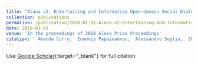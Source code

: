 ```yaml
---
title: "Alana v2: Entertaining and Informative Open-domain Social Dialogue using Ontologies and Entity Linking"
collection: publications
permalink: /publication/2018-01-01-Alana-v2-Entertaining-and-Informative-Open-domain-Social-Dialogue-using-Ontologies-and-Entity-Linking
date: 2018-01-01
venue: 'In the proceedings of 2018 Alexa Prize Proceedings'
citation: ' Amanda Curry,  Ioannis Papaioannou,  Alessandro Suglia,  Shubham Agarwal,  Igor Shalyminov,  Xinnuo Xu,  Ondrej Dusek,  Arash Eshghi,  Ionnis Konstas,  Verena Rieser,  Oliver Lemon, &quot;Alana v2: Entertaining and Informative Open-domain Social Dialogue using Ontologies and Entity Linking.&quot; In the proceedings of 2018 Alexa Prize Proceedings, 2018.'
---
```

Use [Google Scholar](https://scholar.google.com/scholar?q=Alana+v2:+Entertaining+and+Informative+Open+domain+Social+Dialogue+using+Ontologies+and+Entity+Linking){:target="_blank"} for full citation